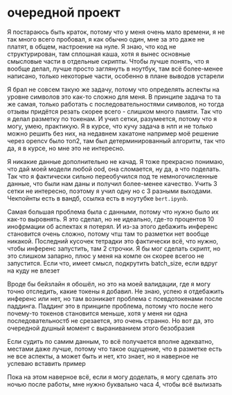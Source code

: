 # очередной проект

Я постараюсь быть краток, потому что у меня очень мало времени, я не так много всего пробовал, я как обычно один, мне за это даже не платят, в общем, настроение на нуле.
Я знаю, что код не структурирован, там сплошная каша, хотя я вынес основные смысловые части в отдельные скрипты. Чтобы лучше понять, что я вообще делал, лучше просто заглянуть в ноутбук, там всё более-менее
написано, только некоторые части, особенно в плане выводов устарели

Я брал не совсем такую же задачу, потому что определять аспекты на уровне символов это как-то сложно для меня. В принципе задача то та же самая, только работать с последовательностями символов, но тогда отзывы придётся резать скорее всего - слишком много памяти. Так что я делал разметку по токенам. И учил сетки, разумеется, потому что я могу, умею, практикую. Я в курсе, что кучу задача в нлп и не только можно решить без них, на недавнем хакатоне например моё решение через opencv было топ2, там был детерминированный алгоритм, так что да, я в курсе, но мне это не интересно.

Я никакие данные дополнительно не качад. Я тоже прекрасно понимаю, что дай моей модели любой ood, она сломается, ну да, а что поделать. Так что я фактически сильно переобучился под те немногочисленные данные, что были нам даны и получил более-менее качество. Учить 3 сетки не интересно, поэтому я учил одну но с 3 разными выходами. Чекпойнты есть в вандб, ссылка есть в ноутубке `bert.ipynb`.

Самая большая проблема была с данными, потому что нужно было их как-то выровнять. Я это сделал, но не идеально, где-то процентов 10 инофрмации об аспектах я потерял. И из-за этого дебажить инференс становится очень сложно, потому чтш там то разметки нет вообще никакой. Последний кусочек тетрадки это фактически всё, что нужно, чтобы инференс запустить, там 2 строчки. Я бы мог сделать скрипт, но это слишком запарно, плюс у меня на компе он скорее всегоо не запустится. Если что, имеет смысл, подкрутить batch_size, если вдруг на куду не влезет

Вроде бы бейзлайн я обошёл, но это на моей валидации, где я могу точно отследить, какие токены я добавил. Не знаю, успею я отдебажить инференс или нет, но там возникает проблема с псевдотокенами после паддинга. Паддинг это в принципе проблема, потому что после него почему-то токенов становится меньше, хотя у меня ни одна последовательностб не срезается, это очень странно. Но вот да, это очередной душный момент с выраниванием этого безобразия

Если судить по самим данным, то всё получается вполне адекватно, местами даже лучше, потому что такое ощущение, что в разметке есть не все аспекты, а может быть и нет, кто знает, но я наверное не успеваю вставить пример

Пока на этом наверное всё, если я могу доделать, я могу сделать это ночью после работы, мне нужно буквально часа 4, чтобы всё вылизать
